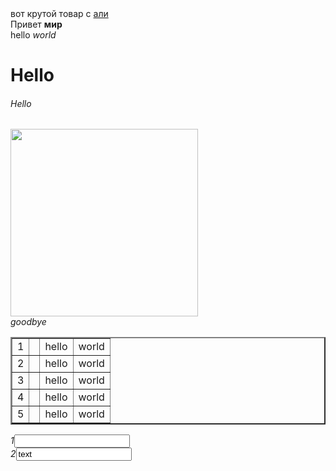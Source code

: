 <!DOCTYPE html>
<html>
       <head>
       <meta charset=”UTF-8”/>
       <title>Hello</title>
       </head

<body>
вот крутой товар с <a href="https://ru.aliexpress.com/">али</a> </br>
Привет <strong>мир</strong> </br>
hello <em>world</em>
<h1>Hello</h1>
<h6>Hello<h6>
<img src="1.jpg" width="300px"/>
<div>goodbye</div>
<table border="2">
<tr><td>1<td><td/>hello</td><td>world</td></tr>
<tr><td>2<td><td/>hello</td><td>world</td></tr>
<tr><td>3<td><td/>hello</td><td>world</td></tr>
<tr><td>4<td><td/>hello</td><td>world</td></tr>
<tr><td>5<td><td/>hello</td><td>world</td></tr>
</table>
1<input/><br/>
2<input value="text"/>

</html>
